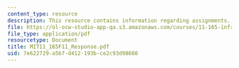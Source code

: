 ```yaml
---
content_type: resource
description: This resource contains information regarding assignments.
file: https://ol-ocw-studio-app-qa.s3.amazonaws.com/courses/11-165-infrastructure-and-energy-technology-challenges-fall-2011/7e622729a5b7d412193bce2c93d98660_MIT11_165F11_Response.pdf
file_type: application/pdf
resourcetype: Document
title: MIT11_165F11_Response.pdf
uid: 7e622729-a5b7-d412-193b-ce2c93d98660
---
```

